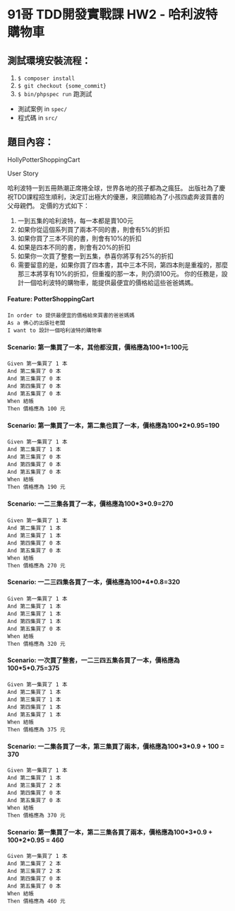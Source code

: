 # 91哥 TDD開發實戰課 HW2 - 哈利波特購物車

## 測試環境安裝流程：

1. `$ composer install`
2. `$ git checkout {some_commit}`
3. `$ bin/phpspec run` 跑測試

- 測試案例 in `spec/`
- 程式碼 in `src/`

## 題目內容：

HollyPotterShoppingCart

User Story

哈利波特一到五冊熱潮正席捲全球，世界各地的孩子都為之瘋狂。
出版社為了慶祝TDD課程招生順利，決定訂出極大的優惠，來回饋給為了小孩四處奔波買書的父母親們。
定價的方式如下：

1. 一到五集的哈利波特，每一本都是賣100元
2. 如果你從這個系列買了兩本不同的書，則會有5%的折扣
3. 如果你買了三本不同的書，則會有10%的折扣
4. 如果是四本不同的書，則會有20%的折扣
5. 如果你一次買了整套一到五集，恭喜你將享有25%的折扣
6. 需要留意的是，如果你買了四本書，其中三本不同，第四本則是重複的，那麼那三本將享有10%的折扣，但重複的那一本，則仍須100元。
 你的任務是，設計一個哈利波特的購物車，能提供最便宜的價格給這些爸爸媽媽。

#### Feature: PotterShoppingCart

    In order to 提供最便宜的價格給來買書的爸爸媽媽
    As a 佛心的出版社老闆
    I want to 設計一個哈利波特的購物車

#### Scenario: 第一集買了一本，其他都沒買，價格應為100*1=100元

    Given 第一集買了 1 本
    And 第二集買了 0 本
    And 第三集買了 0 本
    And 第四集買了 0 本
    And 第五集買了 0 本
    When 結帳
    Then 價格應為 100 元

#### Scenario: 第一集買了一本，第二集也買了一本，價格應為100\*2*0.95=190

    Given 第一集買了 1 本
    And 第二集買了 1 本
    And 第三集買了 0 本
    And 第四集買了 0 本
    And 第五集買了 0 本
    When 結帳
    Then 價格應為 190 元

#### Scenario: 一二三集各買了一本，價格應為100\*3*0.9=270

    Given 第一集買了 1 本
    And 第二集買了 1 本
    And 第三集買了 1 本
    And 第四集買了 0 本
    And 第五集買了 0 本
    When 結帳
    Then 價格應為 270 元

#### Scenario: 一二三四集各買了一本，價格應為100\*4*0.8=320

    Given 第一集買了 1 本
    And 第二集買了 1 本
    And 第三集買了 1 本
    And 第四集買了 1 本
    And 第五集買了 0 本
    When 結帳
    Then 價格應為 320 元

#### Scenario: 一次買了整套，一二三四五集各買了一本，價格應為100\*5*0.75=375

    Given 第一集買了 1 本
    And 第二集買了 1 本
    And 第三集買了 1 本
    And 第四集買了 1 本
    And 第五集買了 1 本
    When 結帳
    Then 價格應為 375 元

#### Scenario: 一二集各買了一本，第三集買了兩本，價格應為100\*3*0.9 + 100 = 370

    Given 第一集買了 1 本
    And 第二集買了 1 本
    And 第三集買了 2 本
    And 第四集買了 0 本
    And 第五集買了 0 本
    When 結帳
    Then 價格應為 370 元

#### Scenario: 第一集買了一本，第二三集各買了兩本，價格應為100\*3\*0.9 + 100\*2*0.95 = 460

    Given 第一集買了 1 本
    And 第二集買了 2 本
    And 第三集買了 2 本
    And 第四集買了 0 本
    And 第五集買了 0 本
    When 結帳
    Then 價格應為 460 元
